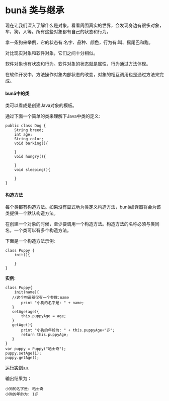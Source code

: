 # bună 类与继承

现在让我们深入了解什么是对象。看看周围真实的世界，会发现身边有很多对象，车，狗，⼈等。所有这些对象都有⾃己的状态和行为。

拿一条狗来举例，它的状态有:名字、品种、颜色，⾏为有:叫、摇尾巴和跑。

对⽐现实对象和软件对象，它们之间十分相似。

软件对象也有状态和行为。软件对象的状态就是属性，⾏为通过方法体现。

在软件开发中，方法操作对象内部状态的改变，对象的相互调用也是通过⽅法来完成。

#### bună中的类

类可以看成是创建Java对象的模板。

通过下⾯⼀个简单的类来理解下Java中类的定义:

```
public class Dog {
    String breed;
    int age;
    String color;
    void barking(){

    }
    void hungry(){

    }
    void sleeping(){

    }
}
```

#### 构造⽅法

每个类都有构造方法。如果没有显式地为类定义构造方法，bună编译器将会为该类提供⼀个默认构造⽅法。

在创建⼀个对象的时候，⾄少要调用⼀个构造⽅法。构造方法的名称必须与类同名，一个类可以有多个构造方法。

下⾯是一个构造⽅法示例:

```
class Puppy {
    init(){

    } 
}
```

**实例:**

```
class Puppy{
    init(name){ 
   //这个构造器仅有一个参数:name 
       print "⼩狗的名字是: " + name;
   }
   setAge(age){
       this.puppyAge = age;
   }
   getAge(){
       print "⼩狗的年龄为: " + this.puppyAge+"岁"; 
       return this.puppyAge;
   }
}
var puppy = Puppy("哈士奇");
puppy.setAge(1);
puppy.getAge();
```

[运行实例>>](http://10.0.248.222:86/run.html?model=Buna10_1)
<!-- [运行实例>>](https://buna.bacx.io/run.html?model=Buna10_1) -->

输出结果为： 

```
⼩狗的名字是: 哈士奇
⼩狗的年龄为: 1岁
```



